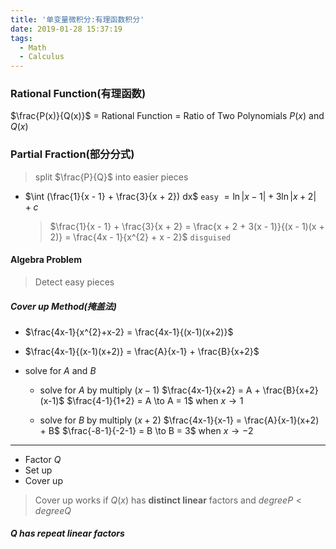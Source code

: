```yaml
---
title: '单变量微积分:有理函数积分'
date: 2019-01-28 15:37:19
tags:
  - Math
  - Calculus
---
```


### Rational Function(有理函数)
$\frac{P(x)}{Q(x)}$ = Rational Function = Ratio of Two Polynomials $P(x)$ and $Q(x)$

<!--more-->

### Partial Fraction(部分分式)
> split $\frac{P}{Q}$ into easier pieces

- $\int (\frac{1}{x - 1} + \frac{3}{x + 2}) dx$ `easy`
  $= \ln |x - 1| + 3 \ln |x + 2| + c$
  > $\frac{1}{x - 1} + \frac{3}{x + 2} = \frac{x + 2 + 3(x - 1)}{(x - 1)(x + 2)} = \frac{4x - 1}{x^{2} + x - 2}$ `disguised`

#### Algebra Problem
> Detect easy pieces

##### Cover up Method(掩盖法)
- $\frac{4x-1}{x^{2}+x-2} = \frac{4x-1}{(x-1)(x+2)}$
- $\frac{4x-1}{(x-1)(x+2)} = \frac{A}{x-1} + \frac{B}{x+2}$
- solve for $A$ and $B$
  
  - solve for $A$ by multiply $(x-1)$
  $\frac{4x-1}{x+2} = A + \frac{B}{x+2}(x-1)$
  $\frac{4-1}{1+2} = A \to A = 1$ when $x \to 1$
  
  - solve for $B$ by multiply $(x+2)$
  $\frac{4x-1}{x-1} = \frac{A}{x-1}(x+2) + B$
  $\frac{-8-1}{-2-1} = B \to B = 3$ when $x \to -2$

---
- Factor $Q$
- Set up
- Cover up

> Cover up works if $Q(x)$ has **distinct linear** factors and $degree P \lt degree Q$

##### $Q$ has repeat linear factors

